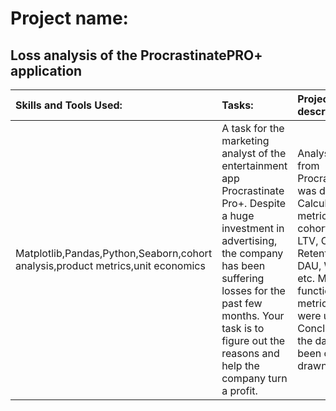 # Project name:

## Loss analysis of the ProcrastinatePRO+ application


| Skills and Tools Used: | Tasks: | Project description: |
| :-------------------- | :--------------------- |:---------------------------|
| Matplotlib,Pandas,Python,Seaborn,cohort analysis,product metrics,unit economics | A task for the marketing analyst of the entertainment app Procrastinate Pro+. Despite a huge investment in advertising, the company has been suffering losses for the past few months. Your task is to figure out the reasons and help the company turn a profit. | Analysis of data from ProcrastinatePRO+ was done. Calculated various metrics and used cohort analysis: LTV, CAC, Retention rate, DAU, WAU, MAU, etc. Multiple functions for metrics calculation were used. Conclusions from the data have been correctly drawn. |
